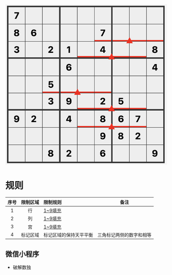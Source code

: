 ![](../../../../../images/sudoku/天平数独.png)

# 规则
| 序号 | 限制区域 | 限制规则 | 备注 |
| :---: | :---: | :--- | :---: |
| 1 | 行 | [1~9填充] | |
| 2 | 列 | [1~9填充] | |
| 3 | 宫 | [1~9填充] | |
| 4 | 标记区域 | 标记区域的保持天平平衡 | 三角标记两侧的数字和相等 |

## 微信小程序
- 破解数独

[1~9填充]: ../../../../../rules.md#1~9填充